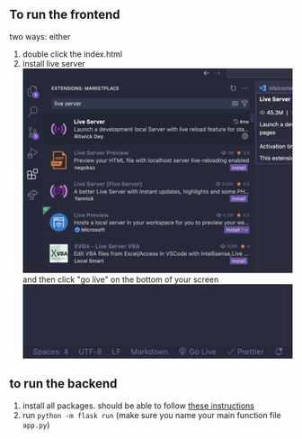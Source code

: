 ## To run the frontend

two ways: either

1. double click the index.html
2. install live server
   ![live server](./assets/live-server.png)
   and then click "go live" on the bottom of your screen
   ![go live](./assets/go-live.png)

## to run the backend

1. install all packages. should be able to follow [these instructions](https://packaging.python.org/en/latest/tutorials/installing-packages/)
2. run `python -m flask run` (make sure you name your main function file `app.py`)

